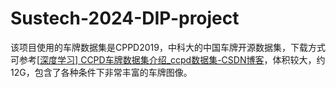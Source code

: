 # Sustech-2024-DIP-project

该项目使用的车牌数据集是CPPD2019，中科大的中国车牌开源数据集，下载方式可参考[[深度学习\] CCPD车牌数据集介绍_ccpd数据集-CSDN博客](https://blog.csdn.net/LuohenYJ/article/details/117752120)，体积较大，约12G，包含了各种条件下非常丰富的车牌图像。

